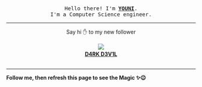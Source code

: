 <p align='center'>
    <samp>Hello there! I'm <b><a href='https://github.com/abdelyouni'>YOUNI</a></b>.<br>
        I'm a Computer Science engineer.
    </samp>
</p>
<hr>
<p align='center'>
    <span>Say hi ✋ to my new follower </span></br></br>
    <img src='https://itspot.ma/github/d4rk-d3vi1_avatar.png'><b></br>
    <a href='https://github.com/d4rk-d3vi1'>D4RK D3V1L</a></b></br></br>
</p>
<hr>
<b>Follow me, then refresh this page to see the Magic ✨😉</b>